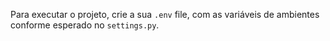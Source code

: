 Para executar o projeto, crie a sua `.env` file, com as variáveis de ambientes conforme esperado no `settings.py`.